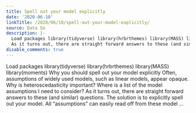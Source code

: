 ```yaml
---
title: Spell out your model explicitly
date: '2020-06-10'
linkTitle: /2020/06/10/spell-out-your-model-explicitly/
source: Data Se
description: |-
  Load packages library(tidyverse) library(hrbrthemes) library(MASS) library(moments) Why you should spell out your model explicitly Often, assumptions of widely used models, such as linear models, appear opaque. Why is heteroscedasticity important? Where is a list of the model assumptions I need to consider?
  As it turns out, there are straight forward answers to these (and similar) questions. The solution is to explicitly spell out your model. All “assumptions” can easily read off from these model ...
disable_comments: true
---
```

Load packages library(tidyverse) library(hrbrthemes) library(MASS) library(moments) Why you should spell out your model explicitly Often, assumptions of widely used models, such as linear models, appear opaque. Why is heteroscedasticity important? Where is a list of the model assumptions I need to consider?
As it turns out, there are straight forward answers to these (and similar) questions. The solution is to explicitly spell out your model. All “assumptions” can easily read off from these model ...